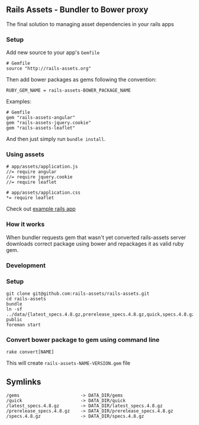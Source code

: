 ## Rails Assets - Bundler to Bower proxy

The final solution to managing asset dependencies in your rails apps

### Setup

Add new source to your app's `Gemfile`

    # Gemfile
    source "http://rails-assets.org"


Then add bower packages as gems following the convention:

`RUBY_GEM_NAME = rails-assets-BOWER_PACKAGE_NAME`

Examples:

    # Gemfile
    gem "rails-assets-angular"
    gem "rails-assets-jquery.cookie"
    gem "rails-assets-leaflet"

And then just simply run `bundle install`.

### Using assets

    # app/assets/application.js
    //= require angular
    //= require jquery.cookie
    //= require leaflet

    # app/assets/application.css
    *= require leaflet


Check out [example rails app](https://github.com/rails-assets/rails-assets/tree/master/test-app)



### How it works

When bundler requests gem that wasn't yet converted rails-assets server
downloads correct package using bower and repackages it as valid ruby gem.


### Development

### Setup

    git clone git@github.com:rails-assets/rails-assets.git
    cd rails-assets
    bundle
    ln -sf ../data/{latest_specs.4.8.gz,prerelease_specs.4.8.gz,quick,specs.4.8.gz,gems} public
    foreman start

### Convert bower package to gem using command line

    rake convert[NAME]

This will create `rails-assets-NAME-VERSION.gem` file



## Symlinks

```
/gems                       -> DATA_DIR/gems
/quick                      -> DATA_DIR/quick
/latest_specs.4.8.gz        -> DATA_DIR/latest_specs.4.8.gz
/prerelease_specs.4.8.gz    -> DATA_DIR/prerelease_specs.4.8.gz
/specs.4.8.gz               -> DATA_DIR/specs.4.8.gz
```
